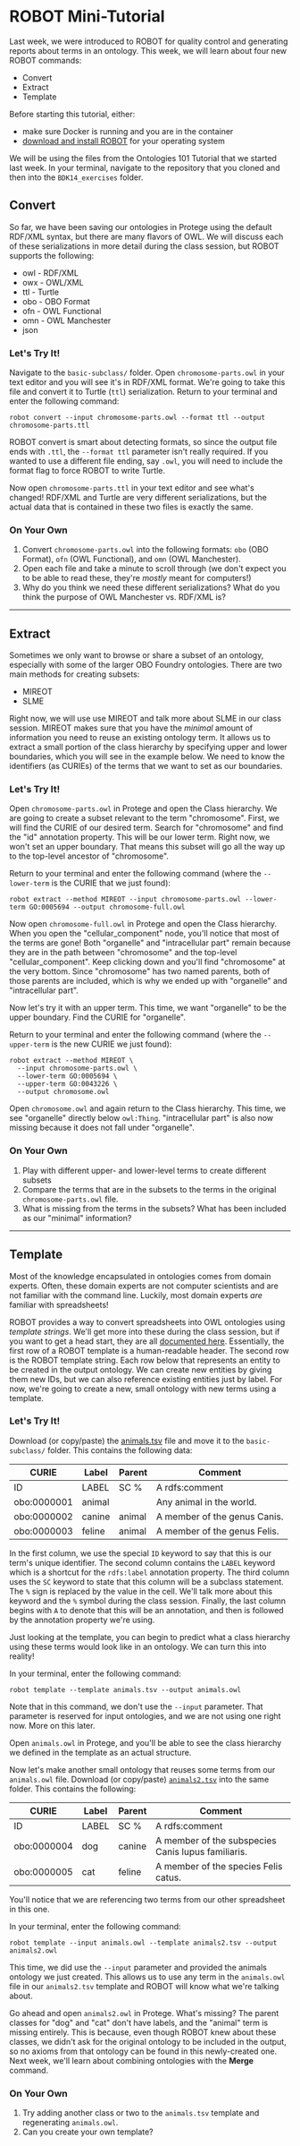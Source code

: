 # ROBOT Mini-Tutorial

Last week, we were introduced to ROBOT for quality control and generating reports about terms in an ontology. This week, we will learn about four new ROBOT commands:
* Convert
* Extract
* Template

Before starting this tutorial, either:
* make sure Docker is running and you are in the container
* [download and install ROBOT](http://robot.obolibrary.org/) for your operating system

We will be using the files from the Ontologies 101 Tutorial that we started last week.
In your terminal, navigate to the repository that you cloned and then into the `BDK14_exercises` folder.

## Convert

So far, we have been saving our ontologies in Protege using the default RDF/XML syntax, but there are many flavors of OWL.
We will discuss each of these serializations in more detail during the class session, but ROBOT supports the following:

* owl - RDF/XML
* owx - OWL/XML
* ttl - Turtle
* obo - OBO Format
* ofn - OWL Functional
* omn - OWL Manchester
* json

### Let's Try It!

Navigate to the `basic-subclass/` folder. Open `chromosome-parts.owl` in your text editor and you will see it's in RDF/XML format.
We're going to take this file and convert it to Turtle (`ttl`) serialization. Return to your terminal and enter the following command:

```
robot convert --input chromosome-parts.owl --format ttl --output chromosome-parts.ttl
```

ROBOT convert is smart about detecting formats, so since the output file ends with `.ttl`, the `--format ttl` parameter isn't really required.
If you wanted to use a different file ending, say `.owl`, you will need to include the format flag to force ROBOT to write Turtle.

Now open `chromosome-parts.ttl` in your text editor and see what's changed!
RDF/XML and Turtle are very different serializations, but the actual data that is contained in these two files is exactly the same.

### On Your Own

1. Convert `chromosome-parts.owl` into the following formats: `obo` (OBO Format), `ofn` (OWL Functional), and `omn` (OWL Manchester).
2. Open each file and take a minute to scroll through (we don't expect you to be able to read these, they're *mostly* meant for computers!)
3. Why do you think we need these different serializations? What do you think the purpose of OWL Manchester vs. RDF/XML is?

---

## Extract

Sometimes we only want to browse or share a subset of an ontology, especially with some of the larger OBO Foundry ontologies.
There are two main methods for creating subsets:

* MIREOT
* SLME

Right now, we will use use MIREOT and talk more about SLME in our class session.
MIREOT makes sure that you have the *minimal* amount of information you need to reuse an existing ontology term.
It allows us to extract a small portion of the class hierarchy by specifying upper and lower boundaries, which you will see in the example below.
We need to know the identifiers (as CURIEs) of the terms that we want to set as our boundaries.

### Let's Try It!

Open `chromosome-parts.owl` in Protege and open the Class hierarchy. We are going to create a subset relevant to the term "chromosome".
First, we will find the CURIE of our desired term. Search for "chromosome" and find the "id" annotation property. This will be our lower term.
Right now, we won't set an upper boundary. That means this subset will go all the way up to the top-level ancestor of "chromosome".

Return to your terminal and enter the following command (where the `--lower-term` is the CURIE that we just found):

```
robot extract --method MIREOT --input chromosome-parts.owl --lower-term GO:0005694 --output chromosome-full.owl
```

Now open `chromosome-full.owl` in Protege and open the Class hierarchy. When you open the "cellular_component" node, you'll notice that most of the terms are gone!
Both "organelle" and "intracellular part" remain because they are in the path between "chromosome" and the top-level "cellular_component".
Keep clicking down and you'll find "chromosome" at the very bottom.
Since "chromosome" has two named parents, both of those parents are included, which is why we ended up with "organelle" and "intracellular part".

Now let's try it with an upper term. This time, we want "organelle" to be the upper boundary. Find the CURIE for "organelle".

Return to your terminal and enter the following command (where the `--upper-term` is the new CURIE we just found):
```
robot extract --method MIREOT \
  --input chromosome-parts.owl \
  --lower-term GO:0005694 \
  --upper-term GO:0043226 \
  --output chromosome.owl
```

Open `chromosome.owl` and again return to the Class hierarchy. This time, we see "organelle" directly below `owl:Thing`.
"intracellular part" is also now missing because it does not fall under "organelle".

### On Your Own

1. Play with different upper- and lower-level terms to create different subsets
2. Compare the terms that are in the subsets to the terms in the original `chromosome-parts.owl` file.
3. What is missing from the terms in the subsets? What has been included as our "minimal" information?

---

## Template

Most of the knowledge encapsulated in ontologies comes from domain experts.
Often, these domain experts are not computer scientists and are not familiar with the command line.
Luckily, most domain experts *are* familiar with spreadsheets!

ROBOT provides a way to convert spreadsheets into OWL ontologies using *template strings*. We'll get more into these during the class session, but if you want to get a head start, they are all [documented here](http://robot.obolibrary.org/template#template-strings).
Essentially, the first row of a ROBOT template is a human-readable header. The second row is the ROBOT template string.
Each row below that represents an entity to be created in the output ontology. We can create new entities by giving them new IDs, but we can also reference existing entities just by label.
For now, we're going to create a new, small ontology with new terms using a template.

### Let's Try It!

Download (or copy/paste) the [animals.tsv](https://github.com/jamesaoverton/obook/blob/master/06-OntologyDesign/animals.tsv) file and move it to the `basic-subclass/` folder.
This contains the following data:

| CURIE       | Label  | Parent | Comment        |
| ----------- | ------ | ------ | -------------- |
| ID          | LABEL  | SC %   | A rdfs:comment |
| obo:0000001 | animal |        | Any animal in the world. |
| obo:0000002 | canine | animal | A member of the genus Canis. |
| obo:0000003 | feline | animal | A member of the genus Felis. |

In the first column, we use the special `ID` keyword to say that this is our term's unique identifier.
The second column contains the `LABEL` keyword which is a shortcut for the `rdfs:label` annotation property.
The third column uses the `SC` keyword to state that this column will be a subclass statement. The `%` sign is replaced by the value in the cell.
We'll talk more about this keyword and the `%` symbol during the class session.
Finally, the last column begins with `A` to denote that this will be an annotation, and then is followed by the annotation property we're using.

Just looking at the template, you can begin to predict what a class hierarchy using these terms would look like in an ontology. We can turn this into reality!

In your terminal, enter the following command:

```
robot template --template animals.tsv --output animals.owl
```

Note that in this command, we don't use the `--input` parameter. That parameter is reserved for input ontologies, and we are not using one right now. More on this later.

Open `animals.owl` in Protege, and you'll be able to see the class hierarchy we defined in the template as an actual structure.

Now let's make another small ontology that reuses some terms from our `animals.owl` file. Download (or copy/paste) [`animals2.tsv`]() into the same folder.
This contains the following:

| CURIE       | Label | Parent | Comment        |
| ----------- | ----- | ------ | -------------- |
| ID          | LABEL | SC %   | A rdfs:comment |
| obo:0000004 | dog   | canine | A member of the subspecies Canis lupus familiaris. |
| obo:0000005 | cat   | feline | A member of the species Felis catus. |

You'll notice that we are referencing two terms from our other spreadsheet in this one.

In your terminal, enter the following command:

```
robot template --input animals.owl --template animals2.tsv --output animals2.owl
```

This time, we did use the `--input` parameter and provided the animals ontology we just created.
This allows us to use any term in the `animals.owl` file in our `animals2.tsv` template and ROBOT will know what we're talking about.

Go ahead and open `animals2.owl` in Protege. What's missing? The parent classes for "dog" and "cat" don't have labels, and the "animal" term is missing entirely.
This is because, even though ROBOT knew about these classes, we didn't ask for the original ontology to be included in the output, so no axioms from that ontology can be found in this newly-created one.
Next week, we'll learn about combining ontologies with the **Merge** command.

### On Your Own

1. Try adding another class or two to the `animals.tsv` template and regenerating `animals.owl`.
2. Can you create your own template?
